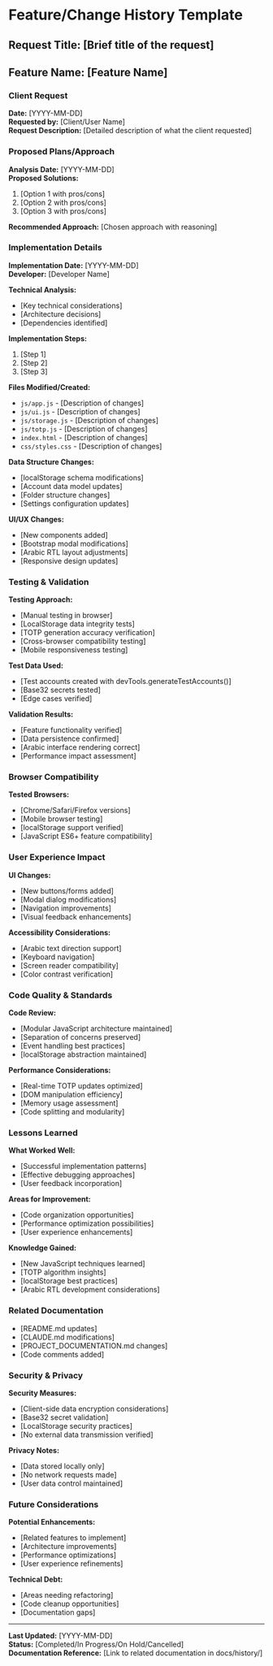 # Feature/Change History Template

## Request Title: [Brief title of the request]

## Feature Name: [Feature Name]

### Client Request
**Date:** [YYYY-MM-DD]  
**Requested by:** [Client/User Name]  
**Request Description:**
[Detailed description of what the client requested]

### Proposed Plans/Approach
**Analysis Date:** [YYYY-MM-DD]  
**Proposed Solutions:**
1. [Option 1 with pros/cons]
2. [Option 2 with pros/cons]
3. [Option 3 with pros/cons]

**Recommended Approach:**
[Chosen approach with reasoning]

### Implementation Details
**Implementation Date:** [YYYY-MM-DD]  
**Developer:** [Developer Name]  

**Technical Analysis:**
- [Key technical considerations]
- [Architecture decisions]
- [Dependencies identified]

**Implementation Steps:**
1. [Step 1]
2. [Step 2]
3. [Step 3]

**Files Modified/Created:**
- `js/app.js` - [Description of changes]
- `js/ui.js` - [Description of changes]
- `js/storage.js` - [Description of changes]
- `js/totp.js` - [Description of changes]
- `index.html` - [Description of changes]
- `css/styles.css` - [Description of changes]

**Data Structure Changes:**
- [localStorage schema modifications]
- [Account data model updates]
- [Folder structure changes]
- [Settings configuration updates]

**UI/UX Changes:**
- [New components added]
- [Bootstrap modal modifications]
- [Arabic RTL layout adjustments]
- [Responsive design updates]

### Testing & Validation
**Testing Approach:**
- [Manual testing in browser]
- [LocalStorage data integrity tests]
- [TOTP generation accuracy verification]
- [Cross-browser compatibility testing]
- [Mobile responsiveness testing]

**Test Data Used:**
- [Test accounts created with devTools.generateTestAccounts()]
- [Base32 secrets tested]
- [Edge cases verified]

**Validation Results:**
- [Feature functionality verified]
- [Data persistence confirmed]
- [Arabic interface rendering correct]
- [Performance impact assessment]

### Browser Compatibility
**Tested Browsers:**
- [Chrome/Safari/Firefox versions]
- [Mobile browser testing]
- [localStorage support verified]
- [JavaScript ES6+ feature compatibility]

### User Experience Impact
**UI Changes:**
- [New buttons/forms added]
- [Modal dialog modifications]
- [Navigation improvements]
- [Visual feedback enhancements]

**Accessibility Considerations:**
- [Arabic text direction support]
- [Keyboard navigation]
- [Screen reader compatibility]
- [Color contrast verification]

### Code Quality & Standards
**Code Review:**
- [Modular JavaScript architecture maintained]
- [Separation of concerns preserved]
- [Event handling best practices]
- [localStorage abstraction maintained]

**Performance Considerations:**
- [Real-time TOTP updates optimized]
- [DOM manipulation efficiency]
- [Memory usage assessment]
- [Code splitting and modularity]

### Lessons Learned
**What Worked Well:**
- [Successful implementation patterns]
- [Effective debugging approaches]
- [User feedback incorporation]

**Areas for Improvement:**
- [Code organization opportunities]
- [Performance optimization possibilities]
- [User experience enhancements]

**Knowledge Gained:**
- [New JavaScript techniques learned]
- [TOTP algorithm insights]
- [localStorage best practices]
- [Arabic RTL development considerations]

### Related Documentation
- [README.md updates]
- [CLAUDE.md modifications]
- [PROJECT_DOCUMENTATION.md changes]
- [Code comments added]

### Security & Privacy
**Security Measures:**
- [Client-side data encryption considerations]
- [Base32 secret validation]
- [LocalStorage security practices]
- [No external data transmission verified]

**Privacy Notes:**
- [Data stored locally only]
- [No network requests made]
- [User data control maintained]

### Future Considerations
**Potential Enhancements:**
- [Related features to implement]
- [Architecture improvements]
- [Performance optimizations]
- [User experience refinements]

**Technical Debt:**
- [Areas needing refactoring]
- [Code cleanup opportunities]
- [Documentation gaps]

---
**Last Updated:** [YYYY-MM-DD]  
**Status:** [Completed/In Progress/On Hold/Cancelled]  
**Documentation Reference:** [Link to related documentation in docs/history/]